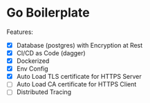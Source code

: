 # Go Boilerplate

Features:

- [x] Database (postgres) with Encryption at Rest
- [x] CI/CD as Code (dagger)
- [x] Dockerized
- [x] Env Config
- [x] Auto Load TLS certificate for HTTPS Server
- [ ] Auto Load CA certificate for HTTPS Client
- [ ] Distributed Tracing
